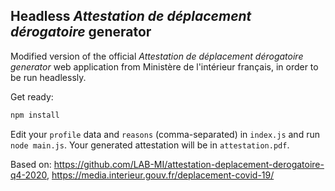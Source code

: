 ## Headless *Attestation de déplacement dérogatoire* generator

Modified version of the official *Attestation de déplacement dérogatoire generator* web application from Ministère de l'intérieur français, in order to be run headlessly.

Get ready:

```bash
npm install
```

Edit your `profile` data and `reasons` (comma-separated) in `index.js` and run `node main.js`.
Your generated attestation will be in `attestation.pdf`.

Based on: https://github.com/LAB-MI/attestation-deplacement-derogatoire-q4-2020, https://media.interieur.gouv.fr/deplacement-covid-19/
